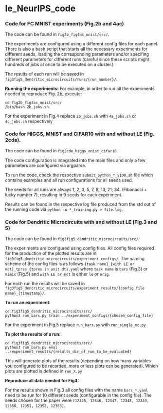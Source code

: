 # le_NeurIPS_code

### Code for FC MNIST experiments (Fig.2b and 4ac)
The code can be found in `fig2b_fig4ac_mnist/src/`.

The experiments are configured using a different config files for each panel.
There is also a bash script that starts all the necessary experiments for
different seeds, loading the corresponding parameters and/or specifing different
parameters for different runs (careful since these scripts might hundreds of
jobs at once to be executed on a cluster.)

The results of each run will be saved in
`fig3fig5_dendritic_microcircuits/runs/{run_number}/`.

**Running the experiments:**
For example, in order to run all the experiments needed to reproduce Fig. 2b,
execute:
```
cd fig2b_fig4ac_mnist/src/
/bin/bash 2b_jobs.sh
```
For the experiment in Fig.4 replace `2b_jobs.sh` with `4a_jobs.sh` or
`4c_jobs.sh` respectively


### Code for HIGGS, MNIST and CIFAR10 with and without LE (Fig. 2cde).

The code can be found in `fig2cde_higgs_mnist_cifar10`.

The code configuration is integrated into the main files and only a few parameters are configured via argparse.

To run the code, check the respective `submit_python_*_v100.sh` file which contains examples and all run configurations for all seeds used.

The seeds for all runs are always 1, 2, 3, 5, 7, 8, 13, 21, 34. (Fibonacci + lucky number 7), resulting in 9 seeds for each experiment.

Results can be found in the respective log file produced from the std out of the running code via `python -u *_training.py > file.log`.

### Code for Dendritic Microcircuits with and without LE (Fig.3 and 5)

The code can be found in `fig3fig5_dendritic_microcircuits/src/`.

The experiments are configured using config files.
All config files required for the production of the plotted results are in `fig3fig5_dendritic_microcircuits/experiment_configs/`.
The naming scheme of the config files is as follows `{task name}_{with LE or not}_tpres_{tpres in unit dt}.yaml` where `task name` is `bars` (Fig.3) or `mimic` (Fig.5) and `with LE or not` is either `le` or `orig`.

For each run the results will be saved in `fig3fig5_dendritic_microcircuits/experiment_results/{config file name}_{timestamp}/`.

**To run an experiment:**
```
cd fig3fig5_dendritic_microcircuits/src/
python3 run_bars.py train ../experiment_configs/{chosen_config_file}
```
For the experiment in Fig.5 replace `run_bars.py` with `run_single_mc.py`

**To plot the results of a run:**
```
cd fig3fig5_dendritic_microcircuits/src/
python3 run_bars.py eval ../experiment_results/{results_dir_of_run_to_be_evaluated}
```
This will generate plots of the results (depending on how many variables you configured to be recorded, more or less plots can be generated).
Which plots are plotted is defined in `run_X.py`

**Reproduce all data needed for Fig3:**

For the results shown in Fig.3 all config files with the name `bars_*.yaml` need to be run for 10 different seeds (configurable in the config file).
The seeds chosen for the paper were `[12345, 12346, 12347, 12348, 12349, 12350, 12351, 12352, 12353]`.
